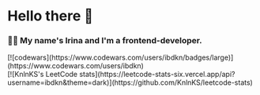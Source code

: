 # Hello there 👋

### 👨‍💻 My name's Irina and I'm a frontend-developer. 

<div>
  [![codewars](https://www.codewars.com/users/ibdkn/badges/large)](https://www.codewars.com/users/ibdkn) 
</div>
<div>
  [![KnlnKS's LeetCode stats](https://leetcode-stats-six.vercel.app/api?username=ibdkn&theme=dark)](https://github.com/KnlnKS/leetcode-stats)
</div>


